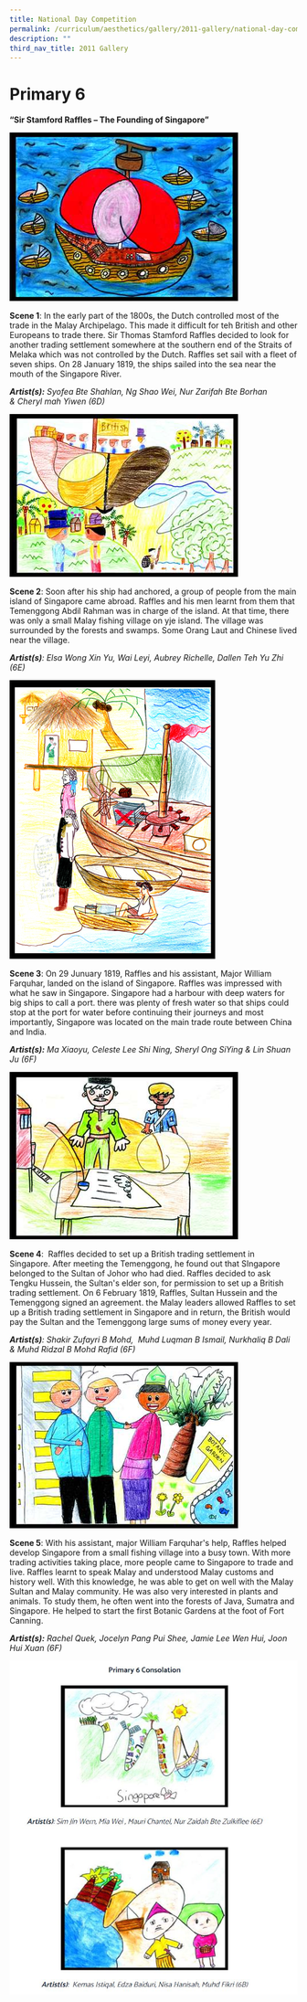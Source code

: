 ```yaml
---
title: National Day Competition
permalink: /curriculum/aesthetics/gallery/2011-gallery/national-day-competition/
description: ""
third_nav_title: 2011 Gallery
---
```

# **Primary 6**

**“Sir Stamford Raffles – The Founding of Singapore”**

![](/images/6D.jpg)

**Scene 1**: In the early part of the 1800s, the Dutch controlled most of the trade in the Malay Archipelago. This made it difficult for teh British and other Europeans to trade there. Sir Thomas Stamford Raffles decided to look for another trading settlement somewhere at the southern end of the Straits of Melaka which was not controlled by the Dutch. Raffles set sail with a fleet of seven ships. On 28 January 1819, the ships sailed into the sea near the mouth of the Singapore River.

_**Artist(s):** Syofea Bte Shahlan, Ng Shao Wei, Nur Zarifah Bte Borhan & Cheryl mah Yiwen (6D)_

![](/images/6E.jpg)

**Scene 2**: Soon after his ship had anchored, a group of people from the main island of Singapore came abroad. Raffles and his men learnt from them that Temenggong Abdil Rahman was in charge of the island. At that time, there was only a small Malay fishing village on yje island. The village was surrounded by the forests and swamps. Some Orang Laut and Chinese lived near the village.

_**Artist(s)**: Elsa Wong Xin Yu, Wai Leyi, Aubrey Richelle, Dallen Teh Yu Zhi (6E)_

![](/images/6F.jpg)

**Scene 3**: On 29 Junuary 1819, Raffles and his assistant, Major William Farquhar, landed on the island of Singapore. Raffles was impressed with what he saw in Singapore. Singapore had a harbour with deep waters for big ships to call a port. there was plenty of fresh water so that ships could stop at the port for water before continuing their journeys and most importantly, Singapore was located on the main trade route between China and India.

_**Artist(s):** Ma Xiaoyu, Celeste Lee Shi Ning, Sheryl Ong SiYing & Lin Shuan Ju (6F)_

![](/images/6C.jpg)

**Scene 4**:  Raffles decided to set up a British trading settlement in Singapore. After meeting the Temenggong, he found out that SIngapore belonged to the Sultan of Johor who had died. Raffles decided to ask Tengku Hussein, the Sultan's elder son, for permission to set up a British trading settlement. On 6 February 1819, Raffles, Sultan Hussein and the Temenggong signed an agreement. the Malay leaders allowed Raffles to set up a British trading settlement in Singapore and in return, the British would pay the Sultan and the Temenggong large sums of money every year. 

_**Artist(s)**: Shakir Zufayri B Mohd,  Muhd Luqman B Ismail, Nurkhaliq B Dali & Muhd Ridzal B Mohd Rafid (6F)_

![](/images/6F2.jpg)

**Scene 5**: With his assistant, major William Farquhar's help, Raffles helped develop Singapore from a small fishing village into a busy town. With more trading activities taking place, more people came to Singapore to trade and live. Raffles learnt to speak Malay and understood Malay customs and history well. With this knowledge, he was able to get on well with the Malay Sultan and Malay community. He was also very interested in plants and animals. To study them, he often went into the forests of Java, Sumatra and Singapore. He helped to start the first Botanic Gardens at the foot of Fort Canning.

  

_**Artist(s):** Rachel Quek, Jocelyn Pang Pui Shee, Jamie Lee Wen Hui, Joon Hui Xuan (6F)_

![](/images/p6%20consolation.jpg)
